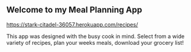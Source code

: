 ## Welcome to my Meal Planning App

https://stark-citadel-36057.herokuapp.com/recipes/

This app was designed with the busy cook in mind. 
Select from a wide variety of recipes, plan your weeks meals, download your grocery list! 
